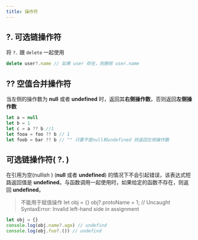 ```yaml
---
title: 操作符
---
```


## ?. 可选链操作符

将 `?.` 跟 `delete` 一起使用

```js
delete user?.name // 如果 user 存在，则删除 user.name
```

## ?? 空值合并操作符

当左侧的操作数为 **null** 或者 **undefined** 时，返回其**右侧操作数**，否则返回**左侧操作数**

```javascript
let a = null
let b = 1
let c = a ?? b //1
let fooa = foo ?? b // 1
let foob = bar ?? b // "" 只要不是null和undefined 则返回左侧操作数
```

## 可选链操作符( ?. )

在引用为空(nullish ) (**null** 或者 **undefined**) 的情况下不会引起错误，该表达式短路返回值是 **undefined**。与函数调用一起使用时，如果给定的函数不存在，则返回 **undefined**。

> 不能用于赋值操作
> let obj = {}
> obj?.protoName = 1; // Uncaught SyntaxError: Invalid left-hand side in assignment

```javascript
let obj = {}
console.log(obj.name?.age) // undefind
console.log(obj.foo?.()) // undefind
```
